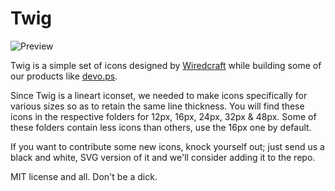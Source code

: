 # Twig

![Preview](https://github.com/Wiredcraft/twig/raw/master/preview.png)

Twig is a simple set of icons designed by [Wiredcraft](http://wiredcraft.com) while building some of our products like [devo.ps](http://devo.ps).

Since Twig is a lineart iconset, we needed to make icons specifically for various sizes so as to retain the same line thickness. You will find these icons in the respective folders for 12px, 16px, 24px, 32px & 48px. Some of these folders contain less icons than others, use the 16px one by default.

If you want to contribute some new icons, knock yourself out; just send us a black and white, SVG version of it and we'll consider adding it to the repo.

MIT license and all. Don't be a dick.
